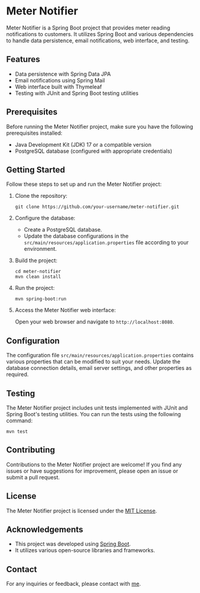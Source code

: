 # Meter Notifier

Meter Notifier is a Spring Boot project that provides meter reading notifications to customers. It utilizes Spring Boot and various dependencies to handle data persistence, email notifications, web interface, and testing.

## Features

- Data persistence with Spring Data JPA
- Email notifications using Spring Mail
- Web interface built with Thymeleaf
- Testing with JUnit and Spring Boot testing utilities

## Prerequisites

Before running the Meter Notifier project, make sure you have the following prerequisites installed:

- Java Development Kit (JDK) 17 or a compatible version
- PostgreSQL database (configured with appropriate credentials)

## Getting Started

Follow these steps to set up and run the Meter Notifier project:

1. Clone the repository:

   ```shell
   git clone https://github.com/your-username/meter-notifier.git
   ```

2. Configure the database:

    - Create a PostgreSQL database.
    - Update the database configurations in the `src/main/resources/application.properties` file according to your environment.

3. Build the project:

   ```shell
   cd meter-notifier
   mvn clean install
   ```

4. Run the project:

   ```shell
   mvn spring-boot:run
   ```

5. Access the Meter Notifier web interface:

   Open your web browser and navigate to `http://localhost:8080`.

## Configuration

The configuration file `src/main/resources/application.properties` contains various properties that can be modified to suit your needs. Update the database connection details, email server settings, and other properties as required.

## Testing

The Meter Notifier project includes unit tests implemented with JUnit and Spring Boot's testing utilities. You can run the tests using the following command:

```shell
mvn test
```

## Contributing

Contributions to the Meter Notifier project are welcome! If you find any issues or have suggestions for improvement, please open an issue or submit a pull request.

## License

The Meter Notifier project is licensed under the [MIT License](LICENSE).

## Acknowledgements

- This project was developed using [Spring Boot](https://spring.io/projects/spring-boot).
- It utilizes various open-source libraries and frameworks.

## Contact

For any inquiries or feedback, please contact with [me](mailto:mdasifjoardar@gmail.com).